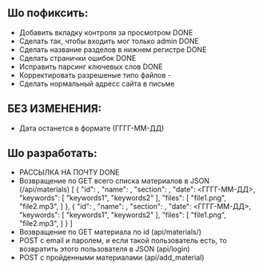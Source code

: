 ## Шо пофиксить: ##

- Добавить вкладку контроля за просмотром       DONE
- Сделать так, чтобы входить мог только admin   DONE
- Сделать название разделов в нижнем регистре   DONE
- Сделать странички ошибок                      DONE
- Исправить парсинг ключевых слов               DONE
- Корректировать разрешеные типо файлов         -
- Сделать нормальный адресс сайта в письме


## БЕЗ ИЗМЕНЕНИЯ: ##

- Дата останется в формате (ГГГГ-ММ-ДД)



## Шо разработать: ##

- РАССЫЛКА НА ПОЧТУ                                                         DONE
- Возвращение по GET всего списка материалов в JSON  (/api/materials)
[
    {
        "id": <int>,
        "name": <str>,
        "section": <std>,
        "date": <ГГГГ-ММ-ДД>,
        "keywords": [
            "keywords1",
            "keywords2"
        ],
        "files": [
            "file1.png",
            "file2.mp3",
        ]
    },
    {
        "id": <int>,
        "name": <str>,
        "section": <std>,
        "date": <ГГГГ-ММ-ДД>,
        "keywords": [
            "keywords1",
            "keywords2"
        ],
        "files": [
            "file1.png",
            "file2.mp3",
        ]
    }
]
- Возвращение по GET материала по id (api/materials/<id>)
- POST с email и паролем, и если такой пользователь есть, то возвратить этого пользователя в JSON (api/login)
- POST с пройденными материалами (api/add_material)
